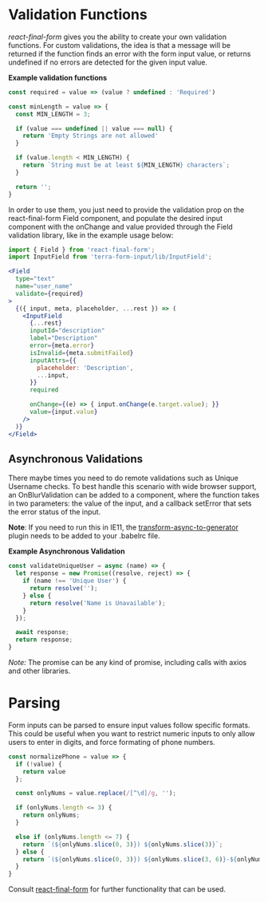 # Validation Functions

*react-final-form* gives you the ability to create your own validation functions. For custom validations, the idea is that a message will be returned if the function finds an error with the form input value, or returns undefined if no errors are detected for the given input value.

**Example validation functions**

```js
const required = value => (value ? undefined : 'Required')

const minLength = value => {
  const MIN_LENGTH = 3;

  if (value === undefined || value === null) {
    return 'Empty Strings are not allowed'
  }

  if (value.length < MIN_LENGTH) {
    return `String must be at least ${MIN_LENGTH} characters`;
  }

  return '';
}
```

In order to use them, you just need to provide the validation prop on the react-final-form Field component, and populate the desired input component with the onChange and value provided through the Field validation library, like in the example usage below:

```jsx
import { Field } from 'react-final-form';
import InputField from 'terra-form-input/lib/InputField';

<Field
  type="text"
  name="user_name"
  validate={required}
>
  {({ input, meta, placeholder, ...rest }) => (
    <InputField
      {...rest}
      inputId="description"
      label="Description"
      error={meta.error}
      isInvalid={meta.submitFailed}
      inputAttrs={{
        placeholder: 'Description',
        ...input,
      }}
      required

      onChange={(e) => { input.onChange(e.target.value); }}
      value={input.value}
    />
  )}
</Field>
```

## Asynchronous Validations

There maybe times you need to do remote validations such as Unique Username checks. To best handle this scenario with wide browser support, an OnBlurValidation can be added to a component, where the function takes in two parameters: the value of the input, and a callback setError that sets the error status of the input.

**Note**: If you need to run this in IE11, the [transform-async-to-generator](https://www.npmjs.com/package/babel-plugin-transform-async-to-generator) plugin needs to be added to your .babelrc file.

**Example Asynchronous Validation**

```jsx
const validateUniqueUser = async (name) => {
  let response = new Promise((resolve, reject) => {
    if (name !== 'Unique User') {
      return resolve('');
    } else {
      return resolve('Name is Unavailable');
    }
  });

  await response;
  return response;
}

```

*Note:* The promise can be any kind of promise, including calls with axios and other libraries.

# Parsing

Form inputs can be parsed to ensure input values follow specific formats. This could be useful when you want to restrict numeric inputs to only allow users to enter in digits, and force formating of phone numbers.

```jsx
const normalizePhone = value => {
  if (!value) {
    return value
  };

  const onlyNums = value.replace(/[^\d]/g, '');

  if (onlyNums.length <= 3) {
    return onlyNums;
  }

  else if (onlyNums.length <= 7) {
    return `(${onlyNums.slice(0, 3)}) ${onlyNums.slice(3)}`;
  } else {
    return `(${onlyNums.slice(0, 3)}) ${onlyNums.slice(3, 6)}-${onlyNums.slice(6, 10)}`;
  }
}

```

Consult [react-final-form](https://github.com/final-form/react-final-form) for further functionality that can be used.
